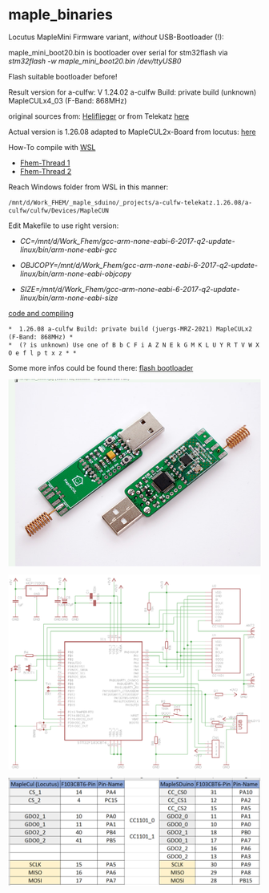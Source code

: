 # maple_binaries
Locutus MapleMini Firmware variant, _without_ USB-Bootloader (!):

maple_mini_boot20.bin is bootloader over serial for stm32flash via *stm32flash -w maple_mini_boot20.bin /dev/ttyUSB0*

Flash suitable bootloader before! 

Result version for a-culfw:
V 1.24.02 a-culfw Build: private build (unknown) MapleCULx4_03 (F-Band: 868MHz)

original sources from: [Heliflieger](https://github.com/heliflieger/a-culfw/tree/master/culfw) or from Telekatz [here](https://github.com/Telekatz/a-culfw/tree/MapleSduino/culfw)

Actual version is 1.26.08 adapted to MapleCUL2x-Board from locutus: [here](https://github.com/juergs/a-culfw-telekatz-MapleCUL2x/blob/master/README.md)

How-To compile with [WSL](https://forum.fhem.de/index.php/topic,106278.msg1037755.html#msg1037755)

- [Fhem-Thread 1](https://forum.fhem.de/index.php/topic,80872.msg729752.html#msg729752)
- [Fhem-Thread 2](https://forum.fhem.de/index.php/topic,60458.msg621959.html#msg621959)

Reach Windows folder from WSL in this manner:

```
/mnt/d/Work_FHEM/_maple_sduino/_projects/a-culfw-telekatz.1.26.08/a-culfw/culfw/Devices/MapleCUN
```

Edit Makefile to use right version:

- *CC=/mnt/d/Work_Fhem/gcc-arm-none-eabi-6-2017-q2-update-linux/bin/arm-none-eabi-gcc*

- *OBJCOPY=/mnt/d/Work_Fhem/gcc-arm-none-eabi-6-2017-q2-update-linux/bin/arm-none-eabi-objcopy*

- *SIZE=/mnt/d/Work_Fhem/gcc-arm-none-eabi-6-2017-q2-update-linux/bin/arm-none-eabi-size*

[code and compiling](https://github.com/juergs/a-culfw-telekatz-MapleCUL2x)

```
*  1.26.08 a-culfw Build: private build (juergs-MRZ-2021) MapleCULx2 (F-Band: 868MHz) *
*  (? is unknown) Use one of B b C F i A Z N E k G M K L U Y R T V W X O e f l p t x z * *
```

Some more infos could be found there: [flash bootloader](https://wiki.fhem.de/wiki/MapleCUN#Bootloader_flashen)

![Image of MapleCUL2x](https://github.com/juergs/maple_binaries/blob/main/Eigenbau_MapleCUL%20_MapleCUN.png)

![Image of MapleCUL2x-Schmatic](https://github.com/juergs/maple_binaries/blob/main/Locutus_mapleculx2_schematic.png)

![Image of MapleCUL2x-Pinout_differences](https://github.com/juergs/maple_binaries/blob/main/MapleCul_vs_MapleSDuino_Pinzuordnung.png)

